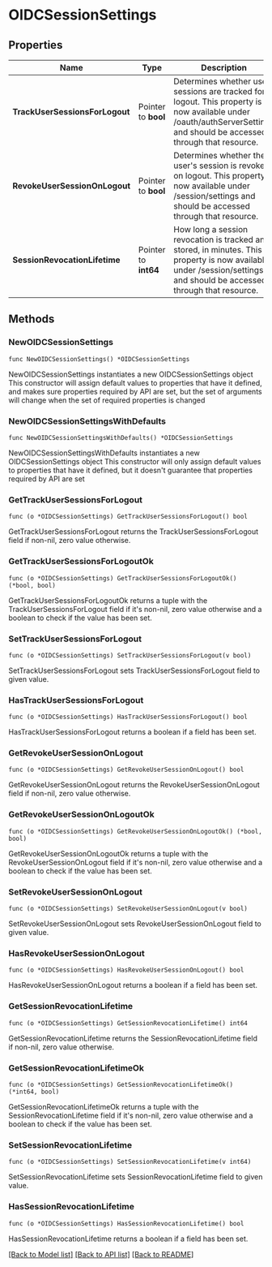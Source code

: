 # OIDCSessionSettings

## Properties

Name | Type | Description | Notes
------------ | ------------- | ------------- | -------------
**TrackUserSessionsForLogout** | Pointer to **bool** | Determines whether user sessions are tracked for logout. This property is now available under /oauth/authServerSettings and should be accessed through that resource. | [optional] 
**RevokeUserSessionOnLogout** | Pointer to **bool** | Determines whether the user&#39;s session is revoked on logout. This property is now available under /session/settings and should be accessed through that resource. | [optional] 
**SessionRevocationLifetime** | Pointer to **int64** | How long a session revocation is tracked and stored, in minutes. This property is now available under /session/settings and should be accessed through that resource. | [optional] 

## Methods

### NewOIDCSessionSettings

`func NewOIDCSessionSettings() *OIDCSessionSettings`

NewOIDCSessionSettings instantiates a new OIDCSessionSettings object
This constructor will assign default values to properties that have it defined,
and makes sure properties required by API are set, but the set of arguments
will change when the set of required properties is changed

### NewOIDCSessionSettingsWithDefaults

`func NewOIDCSessionSettingsWithDefaults() *OIDCSessionSettings`

NewOIDCSessionSettingsWithDefaults instantiates a new OIDCSessionSettings object
This constructor will only assign default values to properties that have it defined,
but it doesn't guarantee that properties required by API are set

### GetTrackUserSessionsForLogout

`func (o *OIDCSessionSettings) GetTrackUserSessionsForLogout() bool`

GetTrackUserSessionsForLogout returns the TrackUserSessionsForLogout field if non-nil, zero value otherwise.

### GetTrackUserSessionsForLogoutOk

`func (o *OIDCSessionSettings) GetTrackUserSessionsForLogoutOk() (*bool, bool)`

GetTrackUserSessionsForLogoutOk returns a tuple with the TrackUserSessionsForLogout field if it's non-nil, zero value otherwise
and a boolean to check if the value has been set.

### SetTrackUserSessionsForLogout

`func (o *OIDCSessionSettings) SetTrackUserSessionsForLogout(v bool)`

SetTrackUserSessionsForLogout sets TrackUserSessionsForLogout field to given value.

### HasTrackUserSessionsForLogout

`func (o *OIDCSessionSettings) HasTrackUserSessionsForLogout() bool`

HasTrackUserSessionsForLogout returns a boolean if a field has been set.

### GetRevokeUserSessionOnLogout

`func (o *OIDCSessionSettings) GetRevokeUserSessionOnLogout() bool`

GetRevokeUserSessionOnLogout returns the RevokeUserSessionOnLogout field if non-nil, zero value otherwise.

### GetRevokeUserSessionOnLogoutOk

`func (o *OIDCSessionSettings) GetRevokeUserSessionOnLogoutOk() (*bool, bool)`

GetRevokeUserSessionOnLogoutOk returns a tuple with the RevokeUserSessionOnLogout field if it's non-nil, zero value otherwise
and a boolean to check if the value has been set.

### SetRevokeUserSessionOnLogout

`func (o *OIDCSessionSettings) SetRevokeUserSessionOnLogout(v bool)`

SetRevokeUserSessionOnLogout sets RevokeUserSessionOnLogout field to given value.

### HasRevokeUserSessionOnLogout

`func (o *OIDCSessionSettings) HasRevokeUserSessionOnLogout() bool`

HasRevokeUserSessionOnLogout returns a boolean if a field has been set.

### GetSessionRevocationLifetime

`func (o *OIDCSessionSettings) GetSessionRevocationLifetime() int64`

GetSessionRevocationLifetime returns the SessionRevocationLifetime field if non-nil, zero value otherwise.

### GetSessionRevocationLifetimeOk

`func (o *OIDCSessionSettings) GetSessionRevocationLifetimeOk() (*int64, bool)`

GetSessionRevocationLifetimeOk returns a tuple with the SessionRevocationLifetime field if it's non-nil, zero value otherwise
and a boolean to check if the value has been set.

### SetSessionRevocationLifetime

`func (o *OIDCSessionSettings) SetSessionRevocationLifetime(v int64)`

SetSessionRevocationLifetime sets SessionRevocationLifetime field to given value.

### HasSessionRevocationLifetime

`func (o *OIDCSessionSettings) HasSessionRevocationLifetime() bool`

HasSessionRevocationLifetime returns a boolean if a field has been set.


[[Back to Model list]](../README.md#documentation-for-models) [[Back to API list]](../README.md#documentation-for-api-endpoints) [[Back to README]](../README.md)


